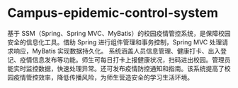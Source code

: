 # Campus-epidemic-control-system
基于 SSM（Spring、Spring MVC、MyBatis）的校园疫情管控系统，是保障校园安全的信息化工具。借助 Spring 进行组件管理和事务控制，Spring MVC 处理请求响应，MyBatis 实现数据持久化。  系统涵盖人员信息管理、健康打卡、出入登记、疫情信息发布等功能。师生可每日打卡上报健康状况，扫码进出校园。管理员能实时监控数据，快速处理异常。还可发布疫情防控通知和指南。该系统提高了校园疫情管控效率，降低传播风险，为师生营造安全的学习生活环境。 
